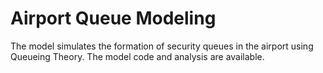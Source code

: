 # Airport Queue Modeling

The model simulates the formation of security queues in the airport using Queueing Theory.
The model code and analysis are available.
